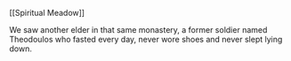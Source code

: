 [[Spiritual Meadow]]
 
We saw another elder in that same monastery, a former soldier named Theodoulos who fasted every day, never wore shoes and never slept lying down. 
